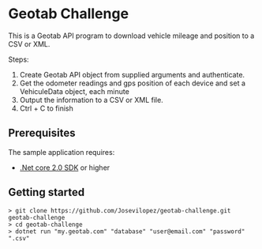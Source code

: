 # Geotab Challenge

 This is a Geotab API program to download vehicle mileage and position to a CSV or XML.

Steps:

 1) Create Geotab API object from supplied arguments and authenticate.
 2) Get the odometer readings and gps position of each device and set a VehiculeData object, each minute
 3) Output the information to a CSV or XML file.
 4) Ctrl + C to finish

## Prerequisites

The sample application requires:

- [.Net core 2.0 SDK](https://dot.net/core) or higher

## Getting started

```shell
> git clone https://github.com/Josevilopez/geotab-challenge.git geotab-challenge
> cd geotab-challenge
> dotnet run "my.geotab.com" "database" "user@email.com" "password" ".csv"
```
